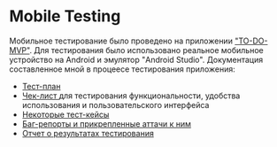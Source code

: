 # Mobile Testing
Мобильное тестирование было проведено на приложении <a href = "https://drive.google.com/file/d/1XmKPT8cYSKlXaSwqRNmA8pX4huAihfZK/view?usp=sharing">"TO-DO-MVP"</a>. Для тестирования было использовано реальное мобильное устройство на Android и эмулятор "Android Studio".
Документация составленное мной в процеесе тестирования приложения:
<ul>
<li><a href = "https://github.com/Nomasqwe/mobile_testing/blob/main/Plan.pdf">Тест-план</a></li>
<li><a href = "https://docs.google.com/spreadsheets/d/1xPBQpYCY1qMSrYriYit1mVv1Wk8vlBwA/edit?usp=sharing&ouid=100125550971779851040&rtpof=true&sd=true">Чек-лист </a>для тестирования функциональности, удобства использования и пользовательского интерфейса</li>
<li><a href = "https://github.com/Nomasqwe/mobile_testing/blob/main/TDM-2024-01-02.pdf"> Некоторые тест-кейсы</a></li>
<li><a href = "https://drive.google.com/drive/folders/1cP_6L83AcQcyyeiIYMamNfBA5RwUfbEX?usp=sharing">Баг-репорты и прикрепленные аттачи к ним</a> </li>
<li><a href = "">Отчет о результатах тестирования</a></li>
</ul>